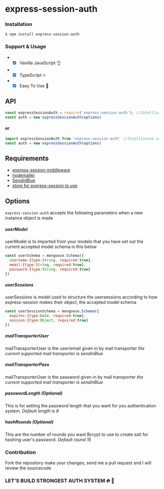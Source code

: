 # express-session-auth

### Installation
```
$ npm install express-session-auth
```

### Support & Usage
- - [x] Vanilla JavaScript 👌
- - [x] TypeScript 🔥
- - [x] Easy To Use 🚀

## API

```js
const expressSessionAuth = require('express-session-auth'); //Intellisense support unavailable when importing ES5 way
const auth = new expressSessionAuth(options)
```
#### or 
```js
import expressSessionAuth from 'express-session-auth' //Intellisense support avaible 
const auth = new expressSessionAuth(options)
```

## Requirements

- [express-session middleware](https://www.npmjs.com/package/express-session)
- [nodemailer](https://www.npmjs.com/package/nodemailer)
- [SendinBlue](https://www.sendinblue.com/)
- [store for express-session to use](https://www.npmjs.com/package/connect-mongodb-session)


## Options
```express-session-auth``` accepts the following parameters when a new instance object is made

##### userModel
userModel is to imported from your models that you have set out the current accepted model schema is this below
```js
const userSchema = mongoose.Schema({
  username:{type:String, required:true},
  email:{type:String, required:true},
  password:{type:String, required:true}
})
```

##### userSessions
userSessions is model used to structure the usersessions according to how express-session makes their object, the accepted model schema
```js
const userSessionSchema = mongoose.Schema({
  expires:{type:Date, required:true},
  session:{type:Object, required:true}
})
```

##### mailTransporterUser
mailTransporterUser is the user/email given in by mail transporter *the current supported mail transporter is sendinBlue*

##### mailTransporterPass
mailTransporterUser is the password given in by mail transporter *the current supported mail transporter is sendinBlue*

##### passwordLength (Optional)
This is for setting the password length that you want for you authentication system. *Default length is 8*

##### hashRounds (Optional)
This are the number of rounds you want Bcrypt to use to create salt for hashing user's password. *Default round 15*


### Contribution
Fork the repository make your changes, send me a pull request and I will review the sourcecode


### LET'S BUILD STRONGEST AUTH SYSTEM 🔥 🔐
                                                      
